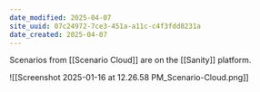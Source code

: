 ```yaml
---
date_modified: 2025-04-07
site_uuid: 07c24972-7ce3-451a-a11c-c4f3fdd8231a
date_created: 2025-04-07
---
```


Scenarios from [[Scenario Cloud]] are on the [[Sanity]] platform.

![[Screenshot 2025-01-16 at 12.26.58 PM_Scenario-Cloud.png]]